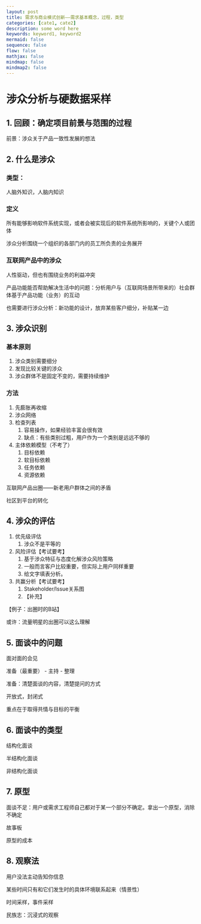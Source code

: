 ```yaml
---
layout: post
title: 需求与商业模式创新——需求基本概念，过程，类型
categories: [cate1, cate2]
description: some word here
keywords: keyword1, keyword2
mermaid: false
sequence: false
flow: false
mathjax: false
mindmap: false
mindmap2: false
---
```


# 涉众分析与硬数据采样

## 1. 回顾：确定项目前景与范围的过程

前景：涉众关于产品一致性发展的想法

## 2. 什么是涉众

### 类型：

人脑外知识，人脑内知识

### 定义

所有能够影响软件系统实现，或者会被实现后的软件系统所影响的，关键个人或团体

涉众分析围绕一个组织的各部门内的员工所负责的业务展开

### 互联网产品中的涉众

人性驱动，但也有围绕业务的利益冲突

产品功能能否帮助解决生活中的问题：分析用户与（互联网场景所带来的）社会群体基于产品功能（业务）的互动

也需要进行涉众分析：新功能的设计，放弃某些客户细分，补贴某一边

## 3. 涉众识别

### 基本原则

1. 涉众类别需要细分
2. 发现比较关键的涉众
3. 涉众群体不是固定不变的，需要持续维护

### 方法

1. 先膨胀再收缩
2. 涉众网络
3. 检查列表
   1. 容易操作，如果经验丰富会很有效
   2. 缺点：有些类别过粗，用户作为一个类别是远远不够的
4. 主体依赖模型（不考了）
   1. 目标依赖
   2. 软目标依赖
   3. 任务依赖
   4. 资源依赖

互联网产品出圈——新老用户群体之间的矛盾

社区到平台的转化

## 4. 涉众的评估

1. 优先级评估
   1. 涉众不是平等的
2. 风险评估【考试要考】
   1. 基于涉众特征与态度化解涉众风险策略
   2. 一般而言客户比较重要，但实际上用户同样重要
   3. 给文字填表分析。
3. 共赢分析【考试要考】
   1. Stakeholder/Issue关系图
   2. 【补充】

【例子：出圈时的B站】

或许：流量明星的出圈可以这么理解

## 5. 面谈中的问题

面对面的会见

准备（最重要） - 主持 - 整理

准备：清楚面谈的内容，清楚提问的方式

开放式，封闭式

重点在于取得共情与目标的平衡

## 6. 面谈中的类型

结构化面谈

半结构化面谈

非结构化面谈

## 7. 原型

面谈不足：用户或需求工程师自己都对于某一个部分不确定。拿出一个原型，消除不确定

故事板

原型的成本

## 8. 观察法

用户没法主动告知你信息

某些时间只有和它们发生时的具体环境联系起来（情景性）

时间采样，事件采样

民族志：沉浸式的观察







